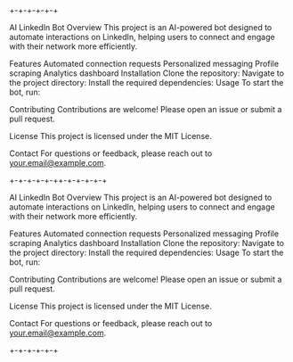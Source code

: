 +-+-+-+-+-+

AI LinkedIn Bot
Overview
This project is an AI-powered bot designed to automate interactions on LinkedIn, helping users to connect and engage with their network more efficiently.

Features
Automated connection requests
Personalized messaging
Profile scraping
Analytics dashboard
Installation
Clone the repository:
Navigate to the project directory:
Install the required dependencies:
Usage
To start the bot, run:

Contributing
Contributions are welcome! Please open an issue or submit a pull request.

License
This project is licensed under the MIT License.

Contact
For questions or feedback, please reach out to your.email@example.com.

+-+-+-+-+-++-+-+-+-+-+

AI LinkedIn Bot
Overview
This project is an AI-powered bot designed to automate interactions on LinkedIn, helping users to connect and engage with their network more efficiently.

Features
Automated connection requests
Personalized messaging
Profile scraping
Analytics dashboard
Installation
Clone the repository:
Navigate to the project directory:
Install the required dependencies:
Usage
To start the bot, run:

Contributing
Contributions are welcome! Please open an issue or submit a pull request.

License
This project is licensed under the MIT License.

Contact
For questions or feedback, please reach out to your.email@example.com.

+-+-+-+-+-+